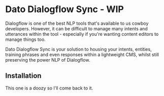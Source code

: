 # Dato Dialogflow Sync - WIP

Dialogflow is one of the best NLP tools that's available to us cowboy developers. However, it can be difficult to manage many intents and utterances within the tool - especially if you're wanting content editors to manage things too.

Dato Dialogflow Sync is your solution to housing your intents, entities, training phrases and even responses within a lightweight CMS, whilst still preserving the power NLP of Dialogflow.

## Installation

This one is a doozy so I'll come back to it.